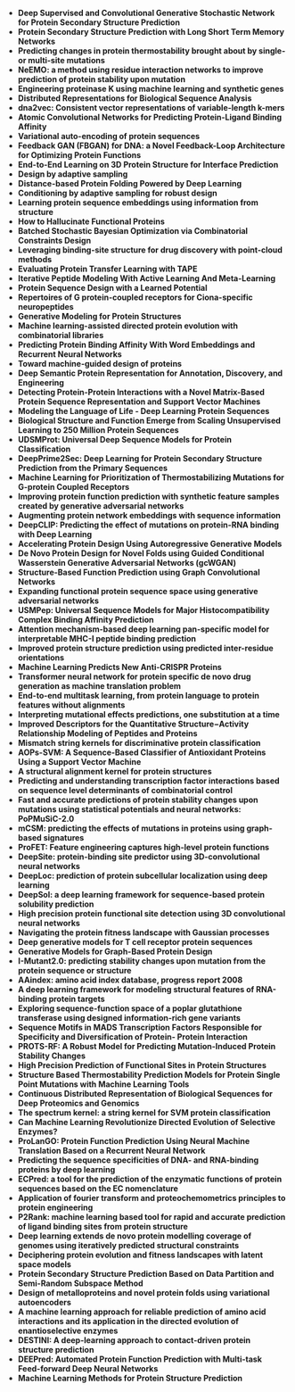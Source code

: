 <ul>

                             

 <li><b><a target="_blank" href="https://github.com/manjunath5496/Proteins-ML-Papers/blob/master/pml(1).pdf" style="text-decoration:none;">Deep Supervised and Convolutional Generative Stochastic Network for Protein Secondary Structure Prediction</a></b></li>

 <li><b><a target="_blank" href="https://github.com/manjunath5496/Proteins-ML-Papers/blob/master/pml(2).pdf" style="text-decoration:none;">Protein Secondary Structure Prediction with Long Short Term Memory Networks</a></b></li>

<li><b><a target="_blank" href="https://github.com/manjunath5496/Proteins-ML-Papers/blob/master/pml(3).pdf" style="text-decoration:none;">Predicting changes in protein thermostability brought about by single- or multi-site mutations</a></b></li>
 <li><b><a target="_blank" href="https://github.com/manjunath5496/Proteins-ML-Papers/blob/master/pml(4).pdf" style="text-decoration:none;">NeEMO: a method using residue interaction networks to improve prediction of protein stability upon mutation</a></b></li>                              
<li><b><a target="_blank" href="https://github.com/manjunath5496/Proteins-ML-Papers/blob/master/pml(5).pdf" style="text-decoration:none;">Engineering proteinase K using machine learning and synthetic genes</a></b></li>
<li><b><a target="_blank" href="https://github.com/manjunath5496/Proteins-ML-Papers/blob/master/pml(6).pdf" style="text-decoration:none;">Distributed Representations for Biological Sequence Analysis</a></b></li>
 <li><b><a target="_blank" href="https://github.com/manjunath5496/Proteins-ML-Papers/blob/master/pml(7).pdf" style="text-decoration:none;">dna2vec: Consistent vector representations of variable-length k-mers</a></b></li>

 <li><b><a target="_blank" href="https://github.com/manjunath5496/Proteins-ML-Papers/blob/master/pml(8).pdf" style="text-decoration:none;"> Atomic Convolutional Networks for Predicting Protein-Ligand Binding Affinity </a></b></li>
   <li><b><a target="_blank" href="https://github.com/manjunath5496/Proteins-ML-Papers/blob/master/pml(9).pdf" style="text-decoration:none;">Variational auto-encoding of protein sequences</a></b></li>
  
   
 <li><b><a target="_blank" href="https://github.com/manjunath5496/Proteins-ML-Papers/blob/master/pml(10).pdf" style="text-decoration:none;">Feedback GAN (FBGAN) for DNA: a Novel Feedback-Loop Architecture for Optimizing Protein Functions </a></b></li>                              
<li><b><a target="_blank" href="https://github.com/manjunath5496/Proteins-ML-Papers/blob/master/pml(11).pdf" style="text-decoration:none;">End-to-End Learning on 3D Protein Structure for Interface Prediction</a></b></li>
<li><b><a target="_blank" href="https://github.com/manjunath5496/Proteins-ML-Papers/blob/master/pml(12).pdf" style="text-decoration:none;">Design by adaptive sampling</a></b></li>
<li><b><a target="_blank" href="https://github.com/manjunath5496/Proteins-ML-Papers/blob/master/pml(13).pdf" style="text-decoration:none;">Distance-based Protein Folding Powered by Deep Learning</a></b></li>

<li><b><a target="_blank" href="https://github.com/manjunath5496/Proteins-ML-Papers/blob/master/pml(14).pdf" style="text-decoration:none;">Conditioning by adaptive sampling for robust design</a></b></li>
                              
<li><b><a target="_blank" href="https://github.com/manjunath5496/Proteins-ML-Papers/blob/master/pml(15).pdf" style="text-decoration:none;">Learning protein sequence embeddings using information from structure</a></b></li>

<li><b><a target="_blank" href="https://github.com/manjunath5496/Proteins-ML-Papers/blob/master/pml(16).pdf" style="text-decoration:none;">How to Hallucinate Functional Proteins</a></b></li>

  <li><b><a target="_blank" href="https://github.com/manjunath5496/Proteins-ML-Papers/blob/master/pml(17).pdf" style="text-decoration:none;">Batched Stochastic Bayesian Optimization via Combinatorial Constraints Design</a></b></li>   
  
<li><b><a target="_blank" href="https://github.com/manjunath5496/Proteins-ML-Papers/blob/master/pml(18).pdf" style="text-decoration:none;">Leveraging binding-site structure for drug discovery with point-cloud methods</a></b></li> 

  
<li><b><a target="_blank" href="https://github.com/manjunath5496/Proteins-ML-Papers/blob/master/pml(19).pdf" style="text-decoration:none;">Evaluating Protein Transfer Learning with TAPE</a></b></li> 

<li><b><a target="_blank" href="https://github.com/manjunath5496/Proteins-ML-Papers/blob/master/pml(20).pdf" style="text-decoration:none;">Iterative Peptide Modeling With Active Learning And Meta-Learning</a></b></li>

<li><b><a target="_blank" href="https://github.com/manjunath5496/Proteins-ML-Papers/blob/master/pml(21).pdf" style="text-decoration:none;">Protein Sequence Design with a Learned Potential</a></b></li>
<li><b><a target="_blank" href="https://github.com/manjunath5496/Proteins-ML-Papers/blob/master/pml(22).pdf" style="text-decoration:none;">Repertoires of G protein-coupled receptors for Ciona-specific neuropeptides</a></b></li> 
 <li><b><a target="_blank" href="https://github.com/manjunath5496/Proteins-ML-Papers/blob/master/pml(23).pdf" style="text-decoration:none;">Generative Modeling for Protein Structures</a></b></li> 
 

   <li><b><a target="_blank" href="https://github.com/manjunath5496/Proteins-ML-Papers/blob/master/pml(24).pdf" style="text-decoration:none;">Machine learning-assisted directed protein evolution with combinatorial libraries</a></b></li>
 
   <li><b><a target="_blank" href="https://github.com/manjunath5496/Proteins-ML-Papers/blob/master/pml(25).pdf" style="text-decoration:none;">Predicting Protein Binding Affinity With Word Embeddings and Recurrent Neural Networks</a></b></li>                              
 <li><b><a target="_blank" href="https://github.com/manjunath5496/Proteins-ML-Papers/blob/master/pml(26).pdf" style="text-decoration:none;">Toward machine-guided design of proteins</a></b></li>
 <li><b><a target="_blank" href="https://github.com/manjunath5496/Proteins-ML-Papers/blob/master/pml(27).pdf" style="text-decoration:none;">Deep Semantic Protein Representation for Annotation, Discovery, and Engineering</a></b></li>
   
  <li><b><a target="_blank" href="https://github.com/manjunath5496/Proteins-ML-Papers/blob/master/pml(28).pdf" style="text-decoration:none;">Detecting Protein-Protein Interactions with a Novel Matrix-Based Protein Sequence Representation and Support Vector Machines</a></b></li>

 
   <li><b><a target="_blank" href="https://github.com/manjunath5496/Proteins-ML-Papers/blob/master/pml(29).pdf" style="text-decoration:none;"> Modeling the Language of Life - Deep Learning Protein Sequences</a></b></li>                              

  <li><b><a target="_blank" href="https://github.com/manjunath5496/Proteins-ML-Papers/blob/master/pml(30).pdf" style="text-decoration:none;">Biological Structure and Function Emerge from Scaling Unsupervised Learning to 250 Million Protein Sequences</a></b></li>
 
   <li><b><a target="_blank" href="https://github.com/manjunath5496/Proteins-ML-Papers/blob/master/pml(31).pdf" style="text-decoration:none;">UDSMProt: Universal Deep Sequence Models for Protein Classification</a></b></li> 
    <li><b><a target="_blank" href="https://github.com/manjunath5496/Proteins-ML-Papers/blob/master/pml(32).pdf" style="text-decoration:none;">DeepPrime2Sec: Deep Learning for Protein Secondary Structure Prediction from the Primary Sequences</a></b></li> 

   <li><b><a target="_blank" href="https://github.com/manjunath5496/Proteins-ML-Papers/blob/master/pml(33).pdf" style="text-decoration:none;">Machine Learning for Prioritization of Thermostabilizing Mutations for G-protein Coupled Receptors</a></b></li>                              

  <li><b><a target="_blank" href="https://github.com/manjunath5496/Proteins-ML-Papers/blob/master/pml(34).pdf" style="text-decoration:none;">Improving protein function prediction with synthetic feature samples created by generative adversarial networks</a></b></li> 
 
  <li><b><a target="_blank" href="https://github.com/manjunath5496/Proteins-ML-Papers/blob/master/pml(35).pdf" style="text-decoration:none;">Augmenting protein network embeddings with sequence information</a></b></li> 

  <li><b><a target="_blank" href="https://github.com/manjunath5496/Proteins-ML-Papers/blob/master/pml(36).pdf" style="text-decoration:none;">DeepCLIP: Predicting the effect of mutations on protein-RNA binding with Deep Learning</a></b></li> 
 
<li><b><a target="_blank" href="https://github.com/manjunath5496/Proteins-ML-Papers/blob/master/pml(37).pdf" style="text-decoration:none;">Accelerating Protein Design Using Autoregressive Generative Models</a></b></li>
 <li><b><a target="_blank" href="https://github.com/manjunath5496/Proteins-ML-Papers/blob/master/pml(38).pdf" style="text-decoration:none;">De Novo Protein Design for Novel Folds using Guided Conditional Wasserstein Generative Adversarial Networks (gcWGAN)</a></b></li>
<li><b><a target="_blank" href="https://github.com/manjunath5496/Proteins-ML-Papers/blob/master/pml(39).pdf" style="text-decoration:none;">Structure-Based Function Prediction using Graph Convolutional Networks</a></b></li>
 <li><b><a target="_blank" href="https://github.com/manjunath5496/Proteins-ML-Papers/blob/master/pml(40).pdf" style="text-decoration:none;">Expanding functional protein sequence space using generative adversarial networks</a></b></li>                              
<li><b><a target="_blank" href="https://github.com/manjunath5496/Proteins-ML-Papers/blob/master/pml(41).pdf" style="text-decoration:none;">USMPep: Universal Sequence Models for Major Histocompatibility Complex Binding Affinity Prediction</a></b></li>
<li><b><a target="_blank" href="https://github.com/manjunath5496/Proteins-ML-Papers/blob/master/pml(42).pdf" style="text-decoration:none;">Attention mechanism-based deep learning pan-specific model for interpretable MHC-I peptide binding prediction</a></b></li>
 
  <li><b><a target="_blank" href="https://github.com/manjunath5496/Proteins-ML-Papers/blob/master/pml(43).pdf" style="text-decoration:none;">Improved protein structure prediction using predicted inter-residue orientations</a></b></li>
 <li><b><a target="_blank" href="https://github.com/manjunath5496/Proteins-ML-Papers/blob/master/pml(44).pdf" style="text-decoration:none;">Machine Learning Predicts New Anti-CRISPR Proteins</a></b></li>
   <li><b><a target="_blank" href="https://github.com/manjunath5496/Proteins-ML-Papers/blob/master/pml(45).pdf" style="text-decoration:none;">Transformer neural network for protein specific de novo drug generation as machine translation problem</a></b></li>  
   
<li><b><a target="_blank" href="https://github.com/manjunath5496/Proteins-ML-Papers/blob/master/pml(46).pdf" style="text-decoration:none;">End-to-end multitask learning, from protein language to protein features without alignments</a></b></li> 
                             
<li><b><a target="_blank" href="https://github.com/manjunath5496/Proteins-ML-Papers/blob/master/pml(47).pdf" style="text-decoration:none;">Interpreting mutational effects predictions, one substitution at a time</a></b></li>
<li><b><a target="_blank" href="https://github.com/manjunath5496/Proteins-ML-Papers/blob/master/pml(48).pdf" style="text-decoration:none;">Improved Descriptors for the Quantitative Structure−Activity Relationship Modeling of Peptides and Proteins</a></b></li>

<li><b><a target="_blank" href="https://github.com/manjunath5496/Proteins-ML-Papers/blob/master/pml(49).pdf" style="text-decoration:none;">Mismatch string kernels for discriminative protein classification</a></b></li>

 <li><b><a target="_blank" href="https://github.com/manjunath5496/Proteins-ML-Papers/blob/master/pml(50).pdf" style="text-decoration:none;">AOPs-SVM: A Sequence-Based Classifier of Antioxidant Proteins Using a Support Vector Machine</a></b></li>
                              
<li><b><a target="_blank" href="https://github.com/manjunath5496/Proteins-ML-Papers/blob/master/pml(51).pdf" style="text-decoration:none;">A structural alignment kernel for protein structures</a></b></li>
<li><b><a target="_blank" href="https://github.com/manjunath5496/Proteins-ML-Papers/blob/master/pml(52).pdf" style="text-decoration:none;">Predicting and understanding transcription factor interactions based on sequence level determinants of combinatorial control</a></b></li>

<li><b><a target="_blank" href="https://github.com/manjunath5496/Proteins-ML-Papers/blob/master/pml(53).pdf" style="text-decoration:none;">Fast and accurate predictions of protein stability changes upon mutations using statistical potentials and neural networks: PoPMuSiC-2.0 </a></b></li>
 
<li><b><a target="_blank" href="https://github.com/manjunath5496/Proteins-ML-Papers/blob/master/pml(54).pdf" style="text-decoration:none;">mCSM: predicting the effects of mutations in proteins using graph-based signatures </a></b></li>

<li><b><a target="_blank" href="https://github.com/manjunath5496/Proteins-ML-Papers/blob/master/pml(55).pdf" style="text-decoration:none;">ProFET: Feature engineering captures high-level protein functions</a></b></li>
 
  <li><b><a target="_blank" href="https://github.com/manjunath5496/Proteins-ML-Papers/blob/master/pml(56).pdf" style="text-decoration:none;">DeepSite: protein-binding site predictor using 3D-convolutional neural networks </a></b></li>                              

  <li><b><a target="_blank" href="https://github.com/manjunath5496/Proteins-ML-Papers/blob/master/pml(57).pdf" style="text-decoration:none;">DeepLoc: prediction of protein subcellular localization using deep learning </a></b></li>
 
   <li><b><a target="_blank" href="https://github.com/manjunath5496/Proteins-ML-Papers/blob/master/pml(58).pdf" style="text-decoration:none;">DeepSol: a deep learning framework for sequence-based protein solubility prediction</a></b></li>
    <li><b><a target="_blank" href="https://github.com/manjunath5496/Proteins-ML-Papers/blob/master/pml(59).pdf" style="text-decoration:none;">High precision protein functional site detection using 3D convolutional neural networks</a></b></li>
 
  <li><b><a target="_blank" href="https://github.com/manjunath5496/Proteins-ML-Papers/blob/master/pml(60).pdf" style="text-decoration:none;">Navigating the protein fitness landscape with Gaussian processes</a></b></li>
 
   <li><b><a target="_blank" href="https://github.com/manjunath5496/Proteins-ML-Papers/blob/master/pml(61).pdf" style="text-decoration:none;">Deep generative models for T cell receptor protein sequences</a></b></li>
 
   <li><b><a target="_blank" href="https://github.com/manjunath5496/Proteins-ML-Papers/blob/master/pml(62).pdf" style="text-decoration:none;">Generative Models for Graph-Based Protein Design</a></b></li>
 
   <li><b><a target="_blank" href="https://github.com/manjunath5496/Proteins-ML-Papers/blob/master/pml(63).pdf" style="text-decoration:none;">I-Mutant2.0: predicting stability changes upon mutation from the protein sequence or structure</a></b></li>                              

  <li><b><a target="_blank" href="https://github.com/manjunath5496/Proteins-ML-Papers/blob/master/pml(64).pdf" style="text-decoration:none;">AAindex: amino acid index database, progress report 2008</a></b></li>
 
   <li><b><a target="_blank" href="https://github.com/manjunath5496/Proteins-ML-Papers/blob/master/pml(65).pdf" style="text-decoration:none;">A deep learning framework for modeling structural features of RNA-binding protein targets </a></b></li> 

   <li><b><a target="_blank" href="https://github.com/manjunath5496/Proteins-ML-Papers/blob/master/pml(66).pdf" style="text-decoration:none;">Exploring sequence-function space of a poplar glutathione transferase using designed information-rich gene variants</a></b></li> 
 
   <li><b><a target="_blank" href="https://github.com/manjunath5496/Proteins-ML-Papers/blob/master/pml(67).PDF" style="text-decoration:none;">Sequence Motifs in MADS Transcription Factors Responsible for Specificity and Diversification of Protein-
Protein Interaction</a></b></li>                              

  <li><b><a target="_blank" href="https://github.com/manjunath5496/Proteins-ML-Papers/blob/master/pml(68).PDF" style="text-decoration:none;">PROTS-RF: A Robust Model for Predicting Mutation-Induced Protein Stability Changes</a></b></li> 
 
  
   <li><b><a target="_blank" href="https://github.com/manjunath5496/Proteins-ML-Papers/blob/master/pml(69).PDF" style="text-decoration:none;">High Precision Prediction of Functional Sites in Protein Structures</a></b></li>                              

  <li><b><a target="_blank" href="https://github.com/manjunath5496/Proteins-ML-Papers/blob/master/pml(70).PDF" style="text-decoration:none;">Structure Based Thermostability Prediction Models for Protein Single Point Mutations with Machine Learning Tools</a></b></li> 
  
 
 <li><b><a target="_blank" href="https://github.com/manjunath5496/Proteins-ML-Papers/blob/master/pml(71).PDF" style="text-decoration:none;">Continuous Distributed Representation of Biological Sequences for Deep Proteomics and Genomics</a></b></li>
 
 <li><b><a target="_blank" href="https://github.com/manjunath5496/Proteins-ML-Papers/blob/master/pml(72).pdf" style="text-decoration:none;">The spectrum kernel: a string kernel for SVM protein classification</a></b></li> 
 
 
 <li><b><a target="_blank" href="https://github.com/manjunath5496/Proteins-ML-Papers/blob/master/pml(73).pdf" style="text-decoration:none;">Can Machine Learning Revolutionize Directed Evolution of Selective Enzymes?</a></b></li>
  <li><b><a target="_blank" href="https://github.com/manjunath5496/Proteins-ML-Papers/blob/master/pml(74).pdf" style="text-decoration:none;">ProLanGO: Protein Function Prediction Using Neural Machine Translation Based on a Recurrent Neural Network</a></b></li>
    <li><b><a target="_blank" href="https://github.com/manjunath5496/Proteins-ML-Papers/blob/master/pml(75).pdf" style="text-decoration:none;">Predicting the sequence specificities of DNA- and RNA-binding proteins by deep learning</a></b></li>                        
<li><b><a target="_blank" href="https://github.com/manjunath5496/Proteins-ML-Papers/blob/master/pml(76).pdf" style="text-decoration:none;">ECPred: a tool for the prediction of the enzymatic functions of protein sequences based on the EC nomenclature</a></b></li>

 <li><b><a target="_blank" href="https://github.com/manjunath5496/Proteins-ML-Papers/blob/master/pml(77).pdf" style="text-decoration:none;">Application of fourier transform and proteochemometrics principles to protein engineering</a></b></li> 
 
 
 <li><b><a target="_blank" href="https://github.com/manjunath5496/Proteins-ML-Papers/blob/master/pml(78).pdf" style="text-decoration:none;">P2Rank: machine learning based tool for rapid and accurate prediction of ligand binding sites from protein structure</a></b></li>
  <li><b><a target="_blank" href="https://github.com/manjunath5496/Proteins-ML-Papers/blob/master/pml(79).pdf" style="text-decoration:none;">Deep learning extends de novo protein modelling coverage of genomes using iteratively predicted structural constraints</a></b></li>


 <li><b><a target="_blank" href="https://github.com/manjunath5496/Proteins-ML-Papers/blob/master/pml(80).pdf" style="text-decoration:none;">Deciphering protein evolution and fitness landscapes with latent space models</a></b></li> 
 
 
 <li><b><a target="_blank" href="https://github.com/manjunath5496/Proteins-ML-Papers/blob/master/pml(81).pdf" style="text-decoration:none;">Protein Secondary Structure Prediction Based on Data Partition and Semi-Random Subspace Method</a></b></li>
  <li><b><a target="_blank" href="https://github.com/manjunath5496/Proteins-ML-Papers/blob/master/pml(82).pdf" style="text-decoration:none;">Design of metalloproteins and novel protein folds using variational autoencoders</a></b></li>

 <li><b><a target="_blank" href="https://github.com/manjunath5496/Proteins-ML-Papers/blob/master/pml(83).pdf" style="text-decoration:none;">A machine learning approach for reliable prediction of amino acid interactions and its application in the directed evolution of enantioselective enzymes</a></b></li>
 
 
  <li><b><a target="_blank" href="https://github.com/manjunath5496/Proteins-ML-Papers/blob/master/pml(84).pdf" style="text-decoration:none;">DESTINI: A deep-learning approach to contact-driven protein structure prediction</a></b></li> 
 
 
 <li><b><a target="_blank" href="https://github.com/manjunath5496/Proteins-ML-Papers/blob/master/pml(85).pdf" style="text-decoration:none;">DEEPred: Automated Protein Function Prediction with Multi-task Feed-forward Deep Neural Networks</a></b></li>

  <li><b><a target="_blank" href="https://github.com/manjunath5496/Proteins-ML-Papers/blob/master/pml(86).pdf" style="text-decoration:none;">Machine Learning Methods for Protein Structure Prediction</a></b></li>

 
 
 
 
 
 
 
</ul>
